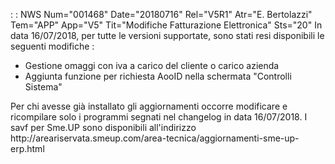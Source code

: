  :  : NWS Num="001468" Date="20180716" Rel="V5R1" Atr="E. Bertolazzi" Tem="APP" App="V5" Tit="Modifiche Fatturazione Elettronica" Sts="20"
 In data 16/07/2018, per tutte le versioni supportate, sono stati resi disponibili le seguenti  modifiche : 
 <ul>
 <li>Gestione omaggi con iva a carico del cliente o carico azienda</li>  <li>Aggiunta funzione per richiesta AooID nella schermata "Controlli Sistema"</li></ul> 
 Per chi avesse già installato gli aggiornamenti occorre modificare e ricompilare solo i programmi
 segnati nel changelog in data 16/07/2018.
 I savf per Sme.UP sono disponibili all'indirizzo
 http://areariservata.smeup.com/area-tecnica/aggiornamenti-sme-up-erp.html 